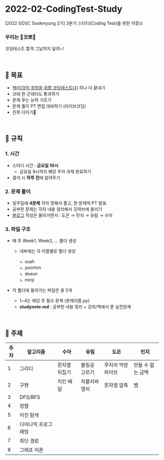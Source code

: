# 2022-02-CodingTest-Study
[2022 GDSC Sookmyung 2기] 3분기 스터디(Coding Test)를 위한 저장소

### 우리는 👃코뽀👃
코딩테스트 합격 그날까지 달려~!

</br>

## 🎯 목표 
- [책(이것이 취업을 위함 코딩테스트다)](http://www.yes24.com/Product/Goods/91433923) 하나 다 끝내기 
- 코테 한 군데라도 통과하기 
- 문제 푸는 능력 기르기 
- 문제 풀이 PT 면접 대비하기 (라이브코딩) 
- 친목 다지기👻

</br>

## 🚨 규칙 
### 1. 시간 
- 스터디 시간 : **금요일 10시**
  - 금요일 9시까지 해당 주차 과제 완료하기 
- 결석 시 **하루 전**에 알려주기 


### 2. 문제 풀이 
- 일주일에 **4문제** 각자 정해서 풀고, 한 문제씩 PT 발표. 
- 공부한 문제는 각자 내용 정리해서 깃허브에 올리기
- [블로그](https://dsc-sookmyung.tistory.com/) 작성은 돌아가면서 : 도은 → 민지 → 유림 → 수아


### 3. 파일 구조 
- 매 주 Week1, Week2, ... 폴더 생성 
  - 내부에는 각 이름별로 폴더 생성 
  
     ㄴ suah  
     ㄴ yoorhim  
     ㄴ doeun  
     ㄴ minji  
     
- 각 폴더에 들어가는 파일은 총 5개 
  - 1~4는 해당 주 필수 문제 (문제이름.py)
  - **studynote.md** : 공부한 내용 정리 + 강의/책에서 푼 실전문제 


</br>

## 📖 주제 
| 주차 | 알고리즘 | 수아 | 유림 | 도은 | 민지 | 
|---|---|---|---|---|---| 
| 1 | 그리디 | 문자열 뒤집기 | 볼링공 고르기 | 무지의 먹방 라이브 | 만들 수 없는 금액 | 
| 2 | 구현 | 치킨 배달 | 자물쇠와 열쇠 | 문자열 압축 | 뱀 |
| 3 | DFS/BFS | 
| 4 | 정렬 |
| 5 | 이진 탐색 | 
| 6 | 다이나믹 프로그래밍 | 
| 7 | 최단 경로 | 
| 8 | 그래프 이론 | 


